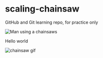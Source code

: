 # scaling-chainsaw
GitHub and Git learning repo, for practice only

![Man using a chainsaws ](https://media.giphy.com/media/SGV9O1fuh2nf5T8FNW/giphy.gif)


Hello world

![chainsaw gif](https://media.giphy.com/media/fwc2FKpbUoGDm9sgQn/giphy.gif)
